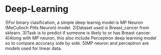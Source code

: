 # Deep-Learning

1)For binary clasification, a simple deep learnig model is MP Neuron (MeCulloch Pitts Neuron) model.
2)Dataset used is Breast_cancer from sklearn.
3)Task is to predict if someone is likely to or has Breast cancer.
4)Along with MP neuron, this also include Perceptron deep learning model so to compare accuracy side by side.
5)MP neuron and perceptron are models used for linear data.
